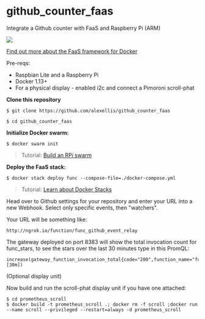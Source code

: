 # github_counter_faas
Integrate a Github counter with FaaS and Raspberry Pi (ARM)

![](https://pbs.twimg.com/media/C8MdRlpXYAEUYIT.jpg)

[Find out more about the FaaS framework for Docker](https://github.com/alexellis/faas)

Pre-reqs:

* Raspbian Lite and a Raspberry Pi
* Docker 1.13+
* For a physical display - enabled i2c and connect a Pimoroni scroll-phat

**Clone this repository**

```
$ git clone https://github.com/alexellis/github_counter_faas

$ cd github_counter_faas
```

**Initialize Docker swarm:**

```
$ docker swarm init
```

> Tutorial: [Build an RPi swarm](http://blog.alexellis.io/live-deep-dive-pi-swarm/)

**Deploy the FaaS stack:**

```
$ docker stack deploy func --compose-file=./docker-compose.yml
```

> Tutorial: [Learn about Docker Stacks](http://blog.alexellis.io/docker-stacks-attachable-networks/)

Head over to Github settings for your repository and enter your URL into a new Webhook. Select only specific events, then "watchers".

Your URL will be something like:

```
http://ngrok.io/function/func_github_event_relay
```

The gateway deployed on port 8383 will show the total invocation count for func_stars, to see the stars over the last 30 minutes type in this PromQL:

```
increase(gateway_function_invocation_total{code="200",function_name="func_star",instance="gateway:8080",job="gateway"}[30m])
```

(Optional display unit)

Now build and run the scroll-phat display unit if you have one attached:

```
$ cd prometheus_scroll
$ docker build -t prometheus_scroll .; docker rm -f scroll ;docker run --name scroll --privileged --restart=always -d prometheus_scroll
```

